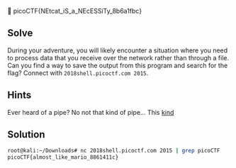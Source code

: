 :checkered_flag: picoCTF{NEtcat_iS_a_NEcESSiTy_8b6a1fbc}

## Solve
During your adventure, you will likely encounter a situation where you need to process data that you receive over the network rather than through a file. Can you find a way to save the output from this program and search for the flag? Connect with `2018shell.picoctf.com 2015`.

## Hints
Ever heard of a pipe? No not that kind of pipe... This [kind](http://www.linfo.org/pipes.html)

## Solution
```bash
root@kali:~/Downloads# nc 2018shell.picoctf.com 2015 | grep picoCTF
picoCTF{almost_like_mario_8861411c}
```

